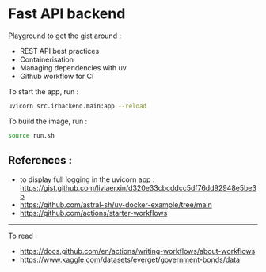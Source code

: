 # Fast API backend

Playground to get the gist around :
- REST API best practices
- Containerisation
- Managing dependencies with uv
- Github workflow for CI

To start the app, run :
```bash
uvicorn src.irbackend.main:app --reload
```

To build the image, run :
```bash
source run.sh
```

## References :
- to display full logging in the uvicorn app :
    https://gist.github.com/liviaerxin/d320e33cbcddcc5df76dd92948e5be3b
- https://github.com/astral-sh/uv-docker-example/tree/main
- https://github.com/actions/starter-workflows
***

To read :
- https://docs.github.com/en/actions/writing-workflows/about-workflows
- https://www.kaggle.com/datasets/everget/government-bonds/data
